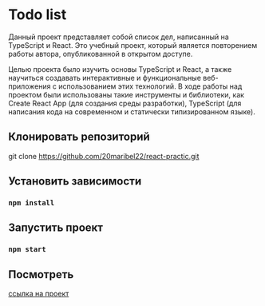# Todo list

Данный проект представляет собой список дел, написанный на TypeScript и React. Это учебный проект, который является повторением работы автора, опубликованной в открытом доступе.

Целью проекта было изучить основы TypeScript и React, а также научиться создавать интерактивные и функциональные веб-приложения с использованием этих технологий. В ходе работы над проектом были использованы такие инструменты и библиотеки, как Create React App (для создания среды разработки), TypeScript (для написания кода на современном и статически типизированном языке).

## Клонировать репозиторий

git clone https://github.com/20maribel22/react-practic.git

## Установить зависимости

### `npm install`

## Запустить проект

### `npm start`

## Посмотреть

[ссылка на проект](https://20maribel22.github.io/react-practic/)